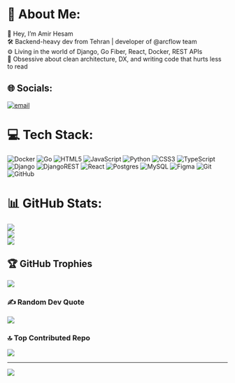 # 💫 About Me:
👾 Hey, I’m Amir Hesam</br>
🛠 Backend-heavy dev from Tehran | developer of @arcflow team</br>
⚙️ Living in the world of Django, Go Fiber, React, Docker, REST APIs</br>
🧠 Obsessive about clean architecture, DX, and writing code that hurts less to read

## 🌐 Socials:
[![email](https://img.shields.io/badge/Email-D14836?logo=gmail&logoColor=white)](mailto:hesam211880@gmail.com) 

# 💻 Tech Stack:
![Docker](https://img.shields.io/badge/docker-%230db7ed.svg?style=flat&logo=docker&logoColor=white) ![Go](https://img.shields.io/badge/go-%2300ADD8.svg?style=flat&logo=go&logoColor=white) ![HTML5](https://img.shields.io/badge/html5-%23E34F26.svg?style=flat&logo=html5&logoColor=white) ![JavaScript](https://img.shields.io/badge/javascript-%23323330.svg?style=flat&logo=javascript&logoColor=%23F7DF1E) ![Python](https://img.shields.io/badge/python-3670A0?style=flat&logo=python&logoColor=ffdd54) ![CSS3](https://img.shields.io/badge/css3-%231572B6.svg?style=flat&logo=css3&logoColor=white) ![TypeScript](https://img.shields.io/badge/typescript-%23007ACC.svg?style=flat&logo=typescript&logoColor=white) ![Django](https://img.shields.io/badge/django-%23092E20.svg?style=flat&logo=django&logoColor=white) ![DjangoREST](https://img.shields.io/badge/DJANGO-REST-ff1709?style=flat&logo=django&logoColor=white&color=ff1709&labelColor=gray) ![React](https://img.shields.io/badge/react-%2320232a.svg?style=flat&logo=react&logoColor=%2361DAFB) ![Postgres](https://img.shields.io/badge/postgres-%23316192.svg?style=flat&logo=postgresql&logoColor=white) ![MySQL](https://img.shields.io/badge/mysql-4479A1.svg?style=flat&logo=mysql&logoColor=white) ![Figma](https://img.shields.io/badge/figma-%23F24E1E.svg?style=flat&logo=figma&logoColor=white) ![Git](https://img.shields.io/badge/git-%23F05033.svg?style=flat&logo=git&logoColor=white) ![GitHub](https://img.shields.io/badge/github-%23121011.svg?style=flat&logo=github&logoColor=white)
# 📊 GitHub Stats:
![](https://github-readme-stats.vercel.app/api?username=hesam21188&theme=dark&hide_border=false&include_all_commits=true&count_private=true)<br/>
![](https://nirzak-streak-stats.vercel.app/?user=hesam21188&theme=dark&hide_border=false)<br/>
![](https://github-readme-stats.vercel.app/api/top-langs/?username=hesam21188&theme=dark&hide_border=false&include_all_commits=true&count_private=true&layout=compact)

## 🏆 GitHub Trophies
![](https://github-profile-trophy.vercel.app/?username=hesam21188&theme=dark&no-frame=false&no-bg=false&margin-w=4)

### ✍️ Random Dev Quote
![](https://quotes-github-readme.vercel.app/api?type=vetical&theme=dark)

### 🔝 Top Contributed Repo
![](https://github-contributor-stats.vercel.app/api?username=hesam21188&limit=5&theme=dark&combine_all_yearly_contributions=true)

---
[![](https://visitcount.itsvg.in/api?id=hesam21188&icon=0&color=13)](https://visitcount.itsvg.in)

<!-- Proudly created with GPRM ( https://gprm.itsvg.in ) -->
